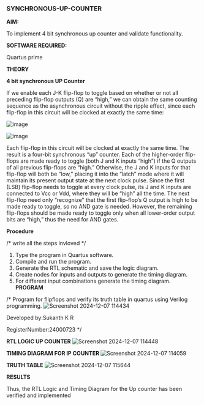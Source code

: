 ### SYNCHRONOUS-UP-COUNTER

**AIM:**

To implement 4 bit synchronous up counter and validate functionality.

**SOFTWARE REQUIRED:**

Quartus prime

**THEORY**

**4 bit synchronous UP Counter**

If we enable each J-K flip-flop to toggle based on whether or not all preceding flip-flop outputs (Q) are “high,” we can obtain the same counting sequence as the asynchronous circuit without the ripple effect, since each flip-flop in this circuit will be clocked at exactly the same time:

![image](https://github.com/naavaneetha/SYNCHRONOUS-UP-COUNTER/assets/154305477/d5db3fa0-e413-404c-b80e-b2f39d82e7e8)


![image](https://github.com/naavaneetha/SYNCHRONOUS-UP-COUNTER/assets/154305477/52cb61eb-d04b-442d-810c-31185a68410b)

Each flip-flop in this circuit will be clocked at exactly the same time.
The result is a four-bit synchronous “up” counter. Each of the higher-order flip-flops are made ready to toggle (both J and K inputs “high”) if the Q outputs of all previous flip-flops are “high.”
Otherwise, the J and K inputs for that flip-flop will both be “low,” placing it into the “latch” mode where it will maintain its present output state at the next clock pulse.
Since the first (LSB) flip-flop needs to toggle at every clock pulse, its J and K inputs are connected to Vcc or Vdd, where they will be “high” all the time.
The next flip-flop need only “recognize” that the first flip-flop’s Q output is high to be made ready to toggle, so no AND gate is needed.
However, the remaining flip-flops should be made ready to toggle only when all lower-order output bits are “high,” thus the need for AND gates.

**Procedure**

/* write all the steps invloved */

1. Type the program in Quartus software.
2. Compile and run the program.
3. Generate the RTL schematic and save the logic diagram.
4. Create nodes for inputs and outputs to generate the timing diagram.
5. For different input combinations generate the timing diagram.
**PROGRAM**

/* Program for flipflops and verify its truth table in quartus using Verilog programming. 
![Screenshot 2024-12-07 114434](https://github.com/user-attachments/assets/aa1d63e5-d670-48a0-91ed-4032e47eceb8)

Developed by:Sukanth K R 

RegisterNumber:24000723
*/

**RTL LOGIC UP COUNTER**
![Screenshot 2024-12-07 114448](https://github.com/user-attachments/assets/ab525a14-8fae-4109-a702-895d99452ca3)

**TIMING DIAGRAM FOR IP COUNTER**
![Screenshot 2024-12-07 114059](https://github.com/user-attachments/assets/cf41d7a7-1f17-4d46-80a2-7df3b16eed11)

**TRUTH TABLE**
![Screenshot 2024-12-07 115644](https://github.com/user-attachments/assets/0462bce8-80f3-4037-b324-9050cee0fce1)

**RESULTS**

Thus, the RTL Logic and Timing Diagram for the Up counter has been verified and implemented
